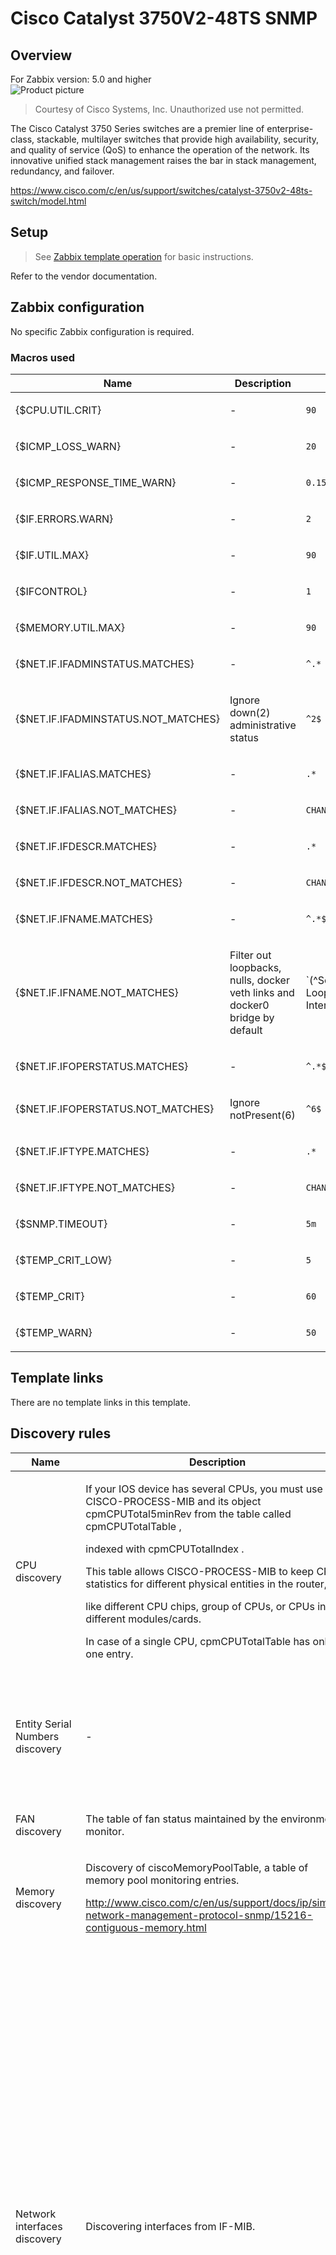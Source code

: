 
# Cisco Catalyst 3750V2-48TS SNMP

## Overview

For Zabbix version: 5.0 and higher  
![Product picture](images/pic.png?raw=true)
> Courtesy of Cisco Systems, Inc. Unauthorized use not permitted.

The Cisco Catalyst 3750 Series switches are a premier line of enterprise-class, stackable, multilayer switches that provide high availability, security, and quality of service (QoS) to enhance the operation of the network. Its innovative unified stack management raises the bar in stack management, redundancy, and failover.

https://www.cisco.com/c/en/us/support/switches/catalyst-3750v2-48ts-switch/model.html

## Setup

> See [Zabbix template operation](https://www.zabbix.com/documentation/5.0/manual/config/templates_out_of_the_box/network_devices) for basic instructions.

Refer to the vendor documentation.

## Zabbix configuration

No specific Zabbix configuration is required.

### Macros used

|Name|Description|Default|
|----|-----------|-------|
|{$CPU.UTIL.CRIT} |<p>-</p> |`90` |
|{$ICMP_LOSS_WARN} |<p>-</p> |`20` |
|{$ICMP_RESPONSE_TIME_WARN} |<p>-</p> |`0.15` |
|{$IF.ERRORS.WARN} |<p>-</p> |`2` |
|{$IF.UTIL.MAX} |<p>-</p> |`90` |
|{$IFCONTROL} |<p>-</p> |`1` |
|{$MEMORY.UTIL.MAX} |<p>-</p> |`90` |
|{$NET.IF.IFADMINSTATUS.MATCHES} |<p>-</p> |`^.*` |
|{$NET.IF.IFADMINSTATUS.NOT_MATCHES} |<p>Ignore down(2) administrative status</p> |`^2$` |
|{$NET.IF.IFALIAS.MATCHES} |<p>-</p> |`.*` |
|{$NET.IF.IFALIAS.NOT_MATCHES} |<p>-</p> |`CHANGE_IF_NEEDED` |
|{$NET.IF.IFDESCR.MATCHES} |<p>-</p> |`.*` |
|{$NET.IF.IFDESCR.NOT_MATCHES} |<p>-</p> |`CHANGE_IF_NEEDED` |
|{$NET.IF.IFNAME.MATCHES} |<p>-</p> |`^.*$` |
|{$NET.IF.IFNAME.NOT_MATCHES} |<p>Filter out loopbacks, nulls, docker veth links and docker0 bridge by default</p> |`(^Software Loopback Interface|^NULL[0-9.]*$|^[Ll]o[0-9.]*$|^[Ss]ystem$|^Nu[0-9.]*$|^veth[0-9a-z]+$|docker[0-9]+|br-[a-z0-9]{12})` |
|{$NET.IF.IFOPERSTATUS.MATCHES} |<p>-</p> |`^.*$` |
|{$NET.IF.IFOPERSTATUS.NOT_MATCHES} |<p>Ignore notPresent(6)</p> |`^6$` |
|{$NET.IF.IFTYPE.MATCHES} |<p>-</p> |`.*` |
|{$NET.IF.IFTYPE.NOT_MATCHES} |<p>-</p> |`CHANGE_IF_NEEDED` |
|{$SNMP.TIMEOUT} |<p>-</p> |`5m` |
|{$TEMP_CRIT_LOW} |<p>-</p> |`5` |
|{$TEMP_CRIT} |<p>-</p> |`60` |
|{$TEMP_WARN} |<p>-</p> |`50` |

## Template links

There are no template links in this template.

## Discovery rules

|Name|Description|Type|Key and additional info|
|----|-----------|----|----|
|CPU discovery |<p>If your IOS device has several CPUs, you must use CISCO-PROCESS-MIB and its object cpmCPUTotal5minRev from the table called cpmCPUTotalTable ,</p><p>indexed with cpmCPUTotalIndex .</p><p>This table allows CISCO-PROCESS-MIB to keep CPU statistics for different physical entities in the router,</p><p>like different CPU chips, group of CPUs, or CPUs in different modules/cards.</p><p>In case of a single CPU, cpmCPUTotalTable has only one entry.</p> |SNMP |cpu.discovery |
|Entity Serial Numbers discovery |<p>-</p> |SNMP |entity_sn.discovery<p>**Filter**:</p>AND <p>- B: {#ENT_SN} MATCHES_REGEX `.+`</p><p>- A: {#ENT_CLASS} MATCHES_REGEX `[^3]`</p> |
|FAN discovery |<p>The table of fan status maintained by the environmental monitor.</p> |SNMP |fan.discovery |
|Memory discovery |<p>Discovery of ciscoMemoryPoolTable, a table of memory pool monitoring entries.</p><p>http://www.cisco.com/c/en/us/support/docs/ip/simple-network-management-protocol-snmp/15216-contiguous-memory.html</p> |SNMP |memory.discovery |
|Network interfaces discovery |<p>Discovering interfaces from IF-MIB.</p> |SNMP |net.if.discovery<p>**Filter**:</p>AND <p>- A: {#IFADMINSTATUS} MATCHES_REGEX `{$NET.IF.IFADMINSTATUS.MATCHES}`</p><p>- B: {#IFADMINSTATUS} NOT_MATCHES_REGEX `{$NET.IF.IFADMINSTATUS.NOT_MATCHES}`</p><p>- I: {#IFOPERSTATUS} MATCHES_REGEX `{$NET.IF.IFOPERSTATUS.MATCHES}`</p><p>- J: {#IFOPERSTATUS} NOT_MATCHES_REGEX `{$NET.IF.IFOPERSTATUS.NOT_MATCHES}`</p><p>- G: {#IFNAME} MATCHES_REGEX `{$NET.IF.IFNAME.MATCHES}`</p><p>- H: {#IFNAME} NOT_MATCHES_REGEX `{$NET.IF.IFNAME.NOT_MATCHES}`</p><p>- E: {#IFDESCR} MATCHES_REGEX `{$NET.IF.IFDESCR.MATCHES}`</p><p>- F: {#IFDESCR} NOT_MATCHES_REGEX `{$NET.IF.IFDESCR.NOT_MATCHES}`</p><p>- C: {#IFALIAS} MATCHES_REGEX `{$NET.IF.IFALIAS.MATCHES}`</p><p>- D: {#IFALIAS} NOT_MATCHES_REGEX `{$NET.IF.IFALIAS.NOT_MATCHES}`</p><p>- K: {#IFTYPE} MATCHES_REGEX `{$NET.IF.IFTYPE.MATCHES}`</p><p>- L: {#IFTYPE} NOT_MATCHES_REGEX `{$NET.IF.IFTYPE.NOT_MATCHES}`</p> |
|EtherLike discovery |<p>Discovering interfaces from IF-MIB and EtherLike-MIB. Interfaces with up(1) Operational Status are discovered.</p> |SNMP |net.if.duplex.discovery<p>**Filter**:</p>AND <p>- A: {#IFOPERSTATUS} MATCHES_REGEX `1`</p><p>- B: {#SNMPVALUE} MATCHES_REGEX `(2|3)`</p> |
|PSU discovery |<p>The table of power supply status maintained by the environmental monitor card.</p> |SNMP |psu.discovery |
|Temperature discovery |<p>Discovery of ciscoEnvMonTemperatureTable (ciscoEnvMonTemperatureDescr), a table of ambient temperature status</p><p>maintained by the environmental monitor.</p> |SNMP |temperature.discovery |

## Items collected

|Group|Name|Description|Type|Key and additional info|
|-----|----|-----------|----|---------------------|
|CPU |#{#SNMPINDEX}: CPU utilization |<p>MIB: CISCO-PROCESS-MIB</p><p>Object name: cpmCPUTotal5minRev</p><p>The cpmCPUTotal5minRev MIB object provides a more accurate view of the performance of the router over time than the MIB objects cpmCPUTotal1minRev and cpmCPUTotal5secRev . These MIB objects are not accurate because they look at CPU at one minute and five second intervals, respectively. These MIBs enable you to monitor the trends and plan the capacity of your network. The recommended baseline rising threshold for cpmCPUTotal5minRev is 90 percent. Depending on the platform, some routers that run at 90 percent, for example, 2500s, can exhibit performance degradation versus a high-end router, for example, the 7500 series, which can operate fine.</p><p>Reference: http://www.cisco.com/c/en/us/support/docs/ip/simple-network-management-protocol-snmp/15215-collect-cpu-util-snmp.html</p> |SNMP |system.cpu.util[{#SNMPINDEX}] |
|Fans |{#SNMPVALUE}: Fan status |<p>MIB: CISCO-ENVMON-MIB</p><p>Object name: ciscoEnvMonFanState</p> |SNMP |sensor.fan.status[{#SNMPINDEX}] |
|General |SNMP traps (fallback) |<p>Item is used to collect all SNMP traps unmatched by other snmptrap items</p> |SNMP_TRAP |snmptrap.fallback |
|General |System contact details |<p>MIB: SNMPv2-MIB</p><p>The textual identification of the contact person for this managed node, together with information on how to contact this person.  If no contact information is known, the value is the zero-length string.</p> |SNMP |system.contact<p>**Preprocessing**:</p><p>- DISCARD_UNCHANGED_HEARTBEAT: `1d`</p> |
|General |System description |<p>MIB: SNMPv2-MIB</p><p>A textual description of the entity. This value should</p><p>include the full name and version identification of the system's hardware type, software operating-system, and</p><p>networking software.</p> |SNMP |system.descr<p>**Preprocessing**:</p><p>- DISCARD_UNCHANGED_HEARTBEAT: `1d`</p> |
|General |System location |<p>MIB: SNMPv2-MIB</p><p>The physical location of this node (e.g., `telephone closet, 3rd floor').  If the location is unknown, the value is the zero-length string.</p> |SNMP |system.location<p>**Preprocessing**:</p><p>- DISCARD_UNCHANGED_HEARTBEAT: `1h`</p> |
|General |System name |<p>MIB: SNMPv2-MIB</p><p>An administratively-assigned name for this managed node.By convention, this is the node's fully-qualified domain name.  If the name is unknown, the value is the zero-length string.</p> |SNMP |system.name<p>**Preprocessing**:</p><p>- DISCARD_UNCHANGED_HEARTBEAT: `1h`</p> |
|General |System object ID |<p>MIB: SNMPv2-MIB</p><p>The vendor's authoritative identification of the network management subsystem contained in the entity.  This value is allocated within the SMI enterprises subtree (1.3.6.1.4.1) and provides an easy and unambiguous means for determining`what kind of box' is being managed.  For example, if vendor`Flintstones, Inc.' was assigned the subtree1.3.6.1.4.1.4242, it could assign the identifier 1.3.6.1.4.1.4242.1.1 to its `Fred Router'.</p> |SNMP |system.objectid<p>**Preprocessing**:</p><p>- DISCARD_UNCHANGED_HEARTBEAT: `1h`</p> |
|Inventory |Hardware model name |<p>MIB: ENTITY-MIB</p> |SNMP |system.hw.model<p>**Preprocessing**:</p><p>- DISCARD_UNCHANGED_HEARTBEAT: `1d`</p> |
|Inventory |Hardware serial number |<p>MIB: ENTITY-MIB</p> |SNMP |system.hw.serialnumber<p>**Preprocessing**:</p><p>- DISCARD_UNCHANGED_HEARTBEAT: `1d`</p> |
|Inventory |Operating system |<p>MIB: SNMPv2-MIB</p> |SNMP |system.sw.os<p>**Preprocessing**:</p><p>- REGEX: `Version (.+), RELEASE \1`</p><p>- DISCARD_UNCHANGED_HEARTBEAT: `1d`</p> |
|Inventory |{#ENT_NAME}: Hardware serial number |<p>MIB: ENTITY-MIB</p><p>Object name: entPhysicalSerialNum</p> |SNMP |system.hw.serialnumber[{#SNMPINDEX}]<p>**Preprocessing**:</p><p>- DISCARD_UNCHANGED_HEARTBEAT: `1d`</p> |
|Memory |{#SNMPVALUE}: Free memory |<p>MIB: CISCO-MEMORY-POOL-MIB</p><p>Object name: ciscoMemoryPoolFree</p><p>Indicates the number of bytes from the memory pool that are currently unused on the managed device. Note that the sum of ciscoMemoryPoolUsed and ciscoMemoryPoolFree is the total amount of memory in the pool</p><p>Reference: http://www.cisco.com/c/en/us/support/docs/ip/simple-network-management-protocol-snmp/15216-contiguous-memory.html</p> |SNMP |vm.memory.free[{#SNMPINDEX}] |
|Memory |{#SNMPVALUE}: Used memory |<p>MIB: CISCO-MEMORY-POOL-MIB</p><p>Object name: ciscoMemoryPoolUsed</p><p>Indicates the number of bytes from the memory pool that are currently in use by applications on the managed device.</p><p>Reference: http://www.cisco.com/c/en/us/support/docs/ip/simple-network-management-protocol-snmp/15216-contiguous-memory.html</p> |SNMP |vm.memory.used[{#SNMPINDEX}] |
|Memory |{#SNMPVALUE}: Memory utilization |<p>Memory utilization in %</p> |CALCULATED |vm.memory.util[{#SNMPINDEX}]<p>**Expression**:</p>`last("vm.memory.used[{#SNMPINDEX}]")/(last("vm.memory.free[{#SNMPINDEX}]")+last("vm.memory.used[{#SNMPINDEX}]"))*100` |
|Network_interfaces |Interface {#IFNAME}({#IFALIAS}): Inbound packets discarded |<p>MIB: IF-MIB</p><p>The number of inbound packets which were chosen to be discarded</p><p>even though no errors had been detected to prevent their being deliverable to a higher-layer protocol.</p><p>One possible reason for discarding such a packet could be to free up buffer space.</p><p>Discontinuities in the value of this counter can occur at re-initialization of the management system,</p><p>and at other times as indicated by the value of ifCounterDiscontinuityTime.</p> |SNMP |net.if.in.discards[{#SNMPINDEX}]<p>**Preprocessing**:</p><p>- CHANGE_PER_SECOND: ``</p> |
|Network_interfaces |Interface {#IFNAME}({#IFALIAS}): Inbound packets with errors |<p>MIB: IF-MIB</p><p>For packet-oriented interfaces, the number of inbound packets that contained errors preventing them from being deliverable to a higher-layer protocol.  For character-oriented or fixed-length interfaces, the number of inbound transmission units that contained errors preventing them from being deliverable to a higher-layer protocol. Discontinuities in the value of this counter can occur at re-initialization of the management system, and at other times as indicated by the value of ifCounterDiscontinuityTime.</p> |SNMP |net.if.in.errors[{#SNMPINDEX}]<p>**Preprocessing**:</p><p>- CHANGE_PER_SECOND: ``</p> |
|Network_interfaces |Interface {#IFNAME}({#IFALIAS}): Bits received |<p>MIB: IF-MIB</p><p>The total number of octets received on the interface, including framing characters. This object is a 64-bit version of ifInOctets. Discontinuities in the value of this counter can occur at re-initialization of the management system, and at other times as indicated by the value of ifCounterDiscontinuityTime.</p> |SNMP |net.if.in[{#SNMPINDEX}]<p>**Preprocessing**:</p><p>- CHANGE_PER_SECOND: ``</p><p>- MULTIPLIER: `8`</p> |
|Network_interfaces |Interface {#IFNAME}({#IFALIAS}): Outbound packets discarded |<p>MIB: IF-MIB</p><p>The number of outbound packets which were chosen to be discarded</p><p>even though no errors had been detected to prevent their being deliverable to a higher-layer protocol.</p><p>One possible reason for discarding such a packet could be to free up buffer space.</p><p>Discontinuities in the value of this counter can occur at re-initialization of the management system,</p><p>and at other times as indicated by the value of ifCounterDiscontinuityTime.</p> |SNMP |net.if.out.discards[{#SNMPINDEX}]<p>**Preprocessing**:</p><p>- CHANGE_PER_SECOND: ``</p> |
|Network_interfaces |Interface {#IFNAME}({#IFALIAS}): Outbound packets with errors |<p>MIB: IF-MIB</p><p>For packet-oriented interfaces, the number of outbound packets that contained errors preventing them from being deliverable to a higher-layer protocol.  For character-oriented or fixed-length interfaces, the number of outbound transmission units that contained errors preventing them from being deliverable to a higher-layer protocol. Discontinuities in the value of this counter can occur at re-initialization of the management system, and at other times as indicated by the value of ifCounterDiscontinuityTime.</p> |SNMP |net.if.out.errors[{#SNMPINDEX}]<p>**Preprocessing**:</p><p>- CHANGE_PER_SECOND: ``</p> |
|Network_interfaces |Interface {#IFNAME}({#IFALIAS}): Bits sent |<p>MIB: IF-MIB</p><p>The total number of octets transmitted out of the interface, including framing characters. This object is a 64-bit version of ifOutOctets.Discontinuities in the value of this counter can occur at re-initialization of the management system, and at other times as indicated by the value of ifCounterDiscontinuityTime.</p> |SNMP |net.if.out[{#SNMPINDEX}]<p>**Preprocessing**:</p><p>- CHANGE_PER_SECOND: ``</p><p>- MULTIPLIER: `8`</p> |
|Network_interfaces |Interface {#IFNAME}({#IFALIAS}): Speed |<p>MIB: IF-MIB</p><p>An estimate of the interface's current bandwidth in units of 1,000,000 bits per second. If this object reports a value of `n' then the speed of the interface is somewhere in the range of `n-500,000' to`n+499,999'.  For interfaces which do not vary in bandwidth or for those where no accurate estimation can be made, this object should contain the nominal bandwidth. For a sub-layer which has no concept of bandwidth, this object should be zero.</p> |SNMP |net.if.speed[{#SNMPINDEX}]<p>**Preprocessing**:</p><p>- MULTIPLIER: `1000000`</p><p>- DISCARD_UNCHANGED_HEARTBEAT: `1h`</p> |
|Network_interfaces |Interface {#IFNAME}({#IFALIAS}): Operational status |<p>MIB: IF-MIB</p><p>The current operational state of the interface.</p><p>- The testing(3) state indicates that no operational packet scan be passed</p><p>- If ifAdminStatus is down(2) then ifOperStatus should be down(2)</p><p>- If ifAdminStatus is changed to up(1) then ifOperStatus should change to up(1) if the interface is ready to transmit and receive network traffic</p><p>- It should change todormant(5) if the interface is waiting for external actions (such as a serial line waiting for an incoming connection)</p><p>- It should remain in the down(2) state if and only if there is a fault that prevents it from going to the up(1) state</p><p>- It should remain in the notPresent(6) state if the interface has missing(typically, hardware) components.</p> |SNMP |net.if.status[{#SNMPINDEX}]<p>**Preprocessing**:</p><p>- DISCARD_UNCHANGED_HEARTBEAT: `6h`</p> |
|Network_interfaces |Interface {#IFNAME}({#IFALIAS}): Interface type |<p>MIB: IF-MIB</p><p>The type of interface.</p><p>Additional values for ifType are assigned by the Internet Assigned NumbersAuthority (IANA),</p><p>through updating the syntax of the IANAifType textual convention.</p> |SNMP |net.if.type[{#SNMPINDEX}]<p>**Preprocessing**:</p><p>- DISCARD_UNCHANGED_HEARTBEAT: `6h`</p> |
|Network_interfaces |Interface {#IFNAME}({#IFALIAS}): Duplex status |<p>MIB: EtherLike-MIB</p><p>Object name: dot3StatsDuplexStatus</p><p>The current mode of operation of the MAC</p><p>entity.  'unknown' indicates that the current</p><p>duplex mode could not be determined.</p><p>Management control of the duplex mode is</p><p>accomplished through the MAU MIB.  When</p><p>an interface does not support autonegotiation,</p><p>or when autonegotiation is not enabled, the</p><p>duplex mode is controlled using</p><p>ifMauDefaultType.  When autonegotiation is</p><p>supported and enabled, duplex mode is controlled</p><p>using ifMauAutoNegAdvertisedBits.  In either</p><p>case, the currently operating duplex mode is</p><p>reflected both in this object and in ifMauType.</p><p>Note that this object provides redundant</p><p>information with ifMauType.  Normally, redundant</p><p>objects are discouraged.  However, in this</p><p>instance, it allows a management application to</p><p>determine the duplex status of an interface</p><p>without having to know every possible value of</p><p>ifMauType.  This was felt to be sufficiently</p><p>valuable to justify the redundancy.</p><p>Reference: [IEEE 802.3 Std.], 30.3.1.1.32,aDuplexStatus.</p> |SNMP |net.if.duplex[{#SNMPINDEX}] |
|Power_supply |{#SNMPVALUE}: Power supply status |<p>MIB: CISCO-ENVMON-MIB</p><p>Object name: ciscoEnvMonSupplyState</p> |SNMP |sensor.psu.status[{#SNMPINDEX}] |
|Status |ICMP ping | |SIMPLE |icmpping |
|Status |ICMP loss | |SIMPLE |icmppingloss |
|Status |ICMP response time | |SIMPLE |icmppingsec |
|Status |Uptime |<p>MIB: SNMPv2-MIB</p><p>The time (in hundredths of a second) since the network management portion of the system was last re-initialized.</p> |SNMP |system.uptime<p>**Preprocessing**:</p><p>- MULTIPLIER: `0.01`</p> |
|Status |SNMP agent availability | |INTERNAL |zabbix[host,snmp,available] |
|Temperature |{#SNMPVALUE}: Temperature status |<p>MIB: CISCO-ENVMON-MIB</p><p>Object name: ciscoEnvMonTemperatureState</p><p>The current state of the test point being instrumented.</p> |SNMP |sensor.temp.status[{#SNMPINDEX}] |
|Temperature |{#SNMPVALUE}: Temperature |<p>MIB: CISCO-ENVMON-MIB</p><p>Object name: ciscoEnvMonTemperatureValue</p><p>The current measurement of the test point being instrumented.</p> |SNMP |sensor.temp.value[{#SNMPINDEX}] |

## Triggers

|Name|Description|Expression|Severity|Dependencies and additional info|
|----|-----------|----|----|----|
|#{#SNMPINDEX}: High CPU utilization (over {$CPU.UTIL.CRIT}% for 5m) |<p>CPU utilization is too high. The system might be slow to respond.</p> |`{TEMPLATE_NAME:system.cpu.util[{#SNMPINDEX}].min(5m)}>{$CPU.UTIL.CRIT}` |WARNING | |
|{#SNMPVALUE}: Fan is in critical state |<p>Please check the fan unit</p> |`{TEMPLATE_NAME:sensor.fan.status[{#SNMPINDEX}].last()}=3 or {TEMPLATE_NAME:sensor.fan.status[{#SNMPINDEX}].last()}=4` |AVERAGE | |
|{#SNMPVALUE}: Fan is in warning state |<p>Please check the fan unit</p> |`{TEMPLATE_NAME:sensor.fan.status[{#SNMPINDEX}].last()}=2` |WARNING |<p>**Depends on**:</p><p>- {#SNMPVALUE}: Fan is in critical state</p> |
|System name has changed (new name: {ITEM.VALUE}) |<p>System name has changed. Ack to close.</p> |`{TEMPLATE_NAME:system.name.diff()}=1 and {TEMPLATE_NAME:system.name.strlen()}>0` |INFO |<p>Manual close: YES</p> |
|Device has been replaced (new serial number received) |<p>Device serial number has changed. Ack to close</p> |`{TEMPLATE_NAME:system.hw.serialnumber.diff()}=1 and {TEMPLATE_NAME:system.hw.serialnumber.strlen()}>0` |INFO |<p>Manual close: YES</p> |
|Operating system description has changed |<p>Operating system description has changed. Possible reasons that system has been updated or replaced. Ack to close.</p> |`{TEMPLATE_NAME:system.sw.os.diff()}=1 and {TEMPLATE_NAME:system.sw.os.strlen()}>0` |INFO |<p>Manual close: YES</p><p>**Depends on**:</p><p>- System name has changed (new name: {ITEM.VALUE})</p> |
|{#ENT_NAME}: Device has been replaced (new serial number received) |<p>Device serial number has changed. Ack to close</p> |`{TEMPLATE_NAME:system.hw.serialnumber.diff()}=1 and {TEMPLATE_NAME:system.hw.serialnumber.strlen()}>0` |INFO |<p>Manual close: YES</p> |
|{#SNMPVALUE}: High memory utilization ( >{$MEMORY.UTIL.MAX}% for 5m) |<p>The system is running out of free memory.</p> |`{TEMPLATE_NAME:vm.memory.util[{#SNMPINDEX}].min(5m)}>{$MEMORY.UTIL.MAX}` |AVERAGE | |
|Interface {#IFNAME}({#IFALIAS}): High input error rate ( > {$IF.ERRORS.WARN:"{#IFNAME}"} for 5m) |<p>Recovers when below 80% of {$IF.ERRORS.WARN:"{#IFNAME}"} threshold</p> |`{TEMPLATE_NAME:net.if.in.errors[{#SNMPINDEX}].min(5m)}>{$IF.ERRORS.WARN:"{#IFNAME}"}`<p>Recovery expression:</p>`{TEMPLATE_NAME:net.if.in.errors[{#SNMPINDEX}].max(5m)}<{$IF.ERRORS.WARN:"{#IFNAME}"}*0.8` |WARNING |<p>**Depends on**:</p><p>- Interface {#IFNAME}({#IFALIAS}): Link down</p> |
|Interface {#IFNAME}({#IFALIAS}): High inbound bandwidth usage ( > {$IF.UTIL.MAX:"{#IFNAME}"}% ) |<p>The network interface utilization is close to its estimated maximum bandwidth.</p> |`({TEMPLATE_NAME:net.if.in[{#SNMPINDEX}].avg(15m)}>({$IF.UTIL.MAX:"{#IFNAME}"}/100)*{TEMPLATE_NAME:net.if.speed[{#SNMPINDEX}].last()}) and {TEMPLATE_NAME:net.if.speed[{#SNMPINDEX}].last()}>0 `<p>Recovery expression:</p>`{TEMPLATE_NAME:net.if.in[{#SNMPINDEX}].avg(15m)}<(({$IF.UTIL.MAX:"{#IFNAME}"}-3)/100)*{TEMPLATE_NAME:net.if.speed[{#SNMPINDEX}].last()}` |WARNING |<p>**Depends on**:</p><p>- Interface {#IFNAME}({#IFALIAS}): Link down</p> |
|Interface {#IFNAME}({#IFALIAS}): High output error rate ( > {$IF.ERRORS.WARN:"{#IFNAME}"} for 5m) |<p>Recovers when below 80% of {$IF.ERRORS.WARN:"{#IFNAME}"} threshold</p> |`{TEMPLATE_NAME:net.if.out.errors[{#SNMPINDEX}].min(5m)}>{$IF.ERRORS.WARN:"{#IFNAME}"}`<p>Recovery expression:</p>`{TEMPLATE_NAME:net.if.out.errors[{#SNMPINDEX}].max(5m)}<{$IF.ERRORS.WARN:"{#IFNAME}"}*0.8` |WARNING |<p>**Depends on**:</p><p>- Interface {#IFNAME}({#IFALIAS}): Link down</p> |
|Interface {#IFNAME}({#IFALIAS}): High outbound bandwidth usage ( > {$IF.UTIL.MAX:"{#IFNAME}"}% ) |<p>The network interface utilization is close to its estimated maximum bandwidth.</p> |`({TEMPLATE_NAME:net.if.out[{#SNMPINDEX}].avg(15m)}>({$IF.UTIL.MAX:"{#IFNAME}"}/100)*{TEMPLATE_NAME:net.if.speed[{#SNMPINDEX}].last()}) and {TEMPLATE_NAME:net.if.speed[{#SNMPINDEX}].last()}>0 `<p>Recovery expression:</p>`{TEMPLATE_NAME:net.if.out[{#SNMPINDEX}].avg(15m)}<(({$IF.UTIL.MAX:"{#IFNAME}"}-3)/100)*{TEMPLATE_NAME:net.if.speed[{#SNMPINDEX}].last()}` |WARNING |<p>**Depends on**:</p><p>- Interface {#IFNAME}({#IFALIAS}): Link down</p> |
|Interface {#IFNAME}({#IFALIAS}): Ethernet has changed to lower speed than it was before |<p>This Ethernet connection has transitioned down from its known maximum speed. This might be a sign of autonegotiation issues. Ack to close.</p> |`{TEMPLATE_NAME:net.if.speed[{#SNMPINDEX}].change()}<0 and {TEMPLATE_NAME:net.if.speed[{#SNMPINDEX}].last()}>0 and ( {TEMPLATE_NAME:net.if.type[{#SNMPINDEX}].last()}=6 or {TEMPLATE_NAME:net.if.type[{#SNMPINDEX}].last()}=7 or {TEMPLATE_NAME:net.if.type[{#SNMPINDEX}].last()}=11 or {TEMPLATE_NAME:net.if.type[{#SNMPINDEX}].last()}=62 or {TEMPLATE_NAME:net.if.type[{#SNMPINDEX}].last()}=69 or {TEMPLATE_NAME:net.if.type[{#SNMPINDEX}].last()}=117 ) and ({TEMPLATE_NAME:net.if.status[{#SNMPINDEX}].last()}<>2) `<p>Recovery expression:</p>`({TEMPLATE_NAME:net.if.speed[{#SNMPINDEX}].change()}>0 and {TEMPLATE_NAME:net.if.speed[{#SNMPINDEX}].prev()}>0) or ({TEMPLATE_NAME:net.if.status[{#SNMPINDEX}].last()}=2) ` |INFO |<p>**Depends on**:</p><p>- Interface {#IFNAME}({#IFALIAS}): Link down</p> |
|Interface {#IFNAME}({#IFALIAS}): Link down |<p>This trigger expression works as follows:</p><p>1. Can be triggered if operations status is down.</p><p>2. {$IFCONTROL:"{#IFNAME}"}=1 - user can redefine Context macro to value - 0. That marks this interface as not important. No new trigger will be fired if this interface is down.</p> |`{$IFCONTROL:"{#IFNAME}"}=1 and ({TEMPLATE_NAME:net.if.status[{#SNMPINDEX}].last()}=2)` |AVERAGE | |
|Interface {#IFNAME}({#IFALIAS}): In half-duplex mode |<p>Please check autonegotiation settings and cabling</p> |`{TEMPLATE_NAME:net.if.duplex[{#SNMPINDEX}].last()}=2` |WARNING | |
|{#SNMPVALUE}: Power supply is in critical state |<p>Please check the power supply unit for errors</p> |`{TEMPLATE_NAME:sensor.psu.status[{#SNMPINDEX}].last()}=3 or {TEMPLATE_NAME:sensor.psu.status[{#SNMPINDEX}].last()}=4` |AVERAGE | |
|{#SNMPVALUE}: Power supply is in warning state |<p>Please check the power supply unit for errors</p> |`{TEMPLATE_NAME:sensor.psu.status[{#SNMPINDEX}].last()}=2` |WARNING |<p>**Depends on**:</p><p>- {#SNMPVALUE}: Power supply is in critical state</p> |
|Unavailable by ICMP ping |<p>Last three attempts returned timeout.  Please check device connectivity.</p> |`{TEMPLATE_NAME:icmpping.max(#3)}=0` |HIGH | |
|High ICMP ping loss |<p>-</p> |`{TEMPLATE_NAME:icmppingloss.min(5m)}>{$ICMP_LOSS_WARN} and {TEMPLATE_NAME:icmppingloss.min(5m)}<100` |WARNING |<p>**Depends on**:</p><p>- Unavailable by ICMP ping</p> |
|High ICMP ping response time |<p>-</p> |`{TEMPLATE_NAME:icmppingsec.avg(5m)}>{$ICMP_RESPONSE_TIME_WARN}` |WARNING |<p>**Depends on**:</p><p>- High ICMP ping loss</p><p>- Unavailable by ICMP ping</p> |
|{HOST.NAME} has been restarted (uptime < 10m) |<p>Uptime is less than 10 minutes</p> |`{TEMPLATE_NAME:system.uptime.last()}<10m` |WARNING |<p>Manual close: YES</p> |
|No SNMP data collection |<p>SNMP is not available for polling. Please check device connectivity and SNMP settings.</p> |`{TEMPLATE_NAME:zabbix[host,snmp,available].max({$SNMP.TIMEOUT})}=0` |WARNING | |
|{#SNMPVALUE}: Temperature is in critical state |<p>This trigger uses temperature sensor state</p> |`{TEMPLATE_NAME:sensor.temp.status[{#SNMPINDEX}].last()}=3 or {TEMPLATE_NAME:sensor.temp.status[{#SNMPINDEX}].last()}=4` |HIGH | |
|{#SNMPVALUE}: Temperature is in warning state |<p>This trigger uses temperature sensor state</p> |`{TEMPLATE_NAME:sensor.temp.status[{#SNMPINDEX}].last()}=2` |WARNING |<p>**Depends on**:</p><p>- {#SNMPVALUE}: Temperature is in critical state</p> |
|{#SNMPVALUE}: Temperature is above critical threshold: >{$TEMP_CRIT:"{#SNMPVALUE}"} |<p>This trigger uses temperature sensor values as well as temperature sensor status if available</p> |`{TEMPLATE_NAME:sensor.temp.value[{#SNMPINDEX}].avg(5m)}>{$TEMP_CRIT:"{#SNMPVALUE}"}`<p>Recovery expression:</p>`{TEMPLATE_NAME:sensor.temp.value[{#SNMPINDEX}].max(5m)}<{$TEMP_CRIT:"{#SNMPVALUE}"}-3` |HIGH | |
|{#SNMPVALUE}: Temperature is above warning threshold: >{$TEMP_WARN:"{#SNMPVALUE}"} |<p>This trigger uses temperature sensor values as well as temperature sensor status if available</p> |`{TEMPLATE_NAME:sensor.temp.value[{#SNMPINDEX}].avg(5m)}>{$TEMP_WARN:"{#SNMPVALUE}"}`<p>Recovery expression:</p>`{TEMPLATE_NAME:sensor.temp.value[{#SNMPINDEX}].max(5m)}<{$TEMP_WARN:"{#SNMPVALUE}"}-3` |WARNING |<p>**Depends on**:</p><p>- {#SNMPVALUE}: Temperature is above critical threshold: >{$TEMP_CRIT:"{#SNMPVALUE}"}</p> |
|{#SNMPVALUE}: Temperature is too low: <{$TEMP_CRIT_LOW:"{#SNMPVALUE}"} |<p>-</p> |`{TEMPLATE_NAME:sensor.temp.value[{#SNMPINDEX}].avg(5m)}<{$TEMP_CRIT_LOW:"{#SNMPVALUE}"}`<p>Recovery expression:</p>`{TEMPLATE_NAME:sensor.temp.value[{#SNMPINDEX}].min(5m)}>{$TEMP_CRIT_LOW:"{#SNMPVALUE}"}+3` |AVERAGE | |

## Feedback

Please report any issues with the template at https://support.zabbix.com

You can also provide a feedback, discuss the template or ask for help with it at [ZABBIX forums](https://www.zabbix.com/forum/zabbix-suggestions-and-feedback/418396-discussion-thread-for-official-zabbix-templates-for-cisco).

